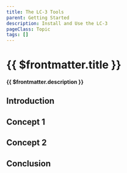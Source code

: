 ```yaml
---
title: The LC-3 Tools
parent: Getting Started
description: Install and Use the LC-3
pageClass: Topic
tags: []
---
```


# {{ $frontmatter.title }}
**{{ $frontmatter.description }}**

## Introduction

## Concept 1

## Concept 2

## Conclusion